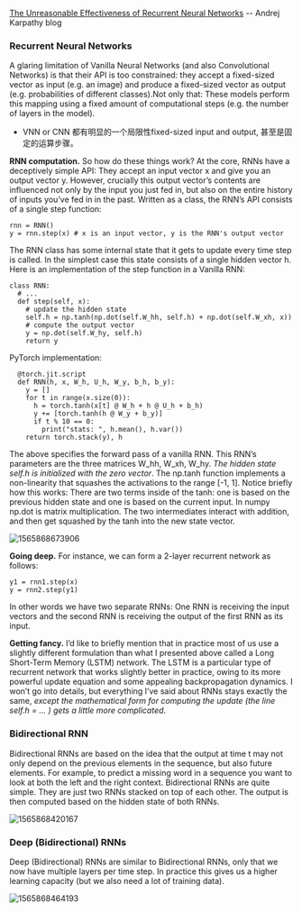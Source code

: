 [The Unreasonable Effectiveness of Recurrent Neural Networks](https://karpathy.github.io/2015/05/21/rnn-effectiveness/) 
-- Andrej Karpathy blog

### Recurrent Neural Networks
A glaring limitation of Vanilla Neural Networks (and also Convolutional Networks) is that their API is too constrained: they accept a fixed-sized vector as input (e.g. an image) and produce a fixed-sized vector as output (e.g. probabilities of different classes).Not only that: These models perform this mapping using a fixed amount of computational steps (e.g. the number of layers in the model). 
- VNN or CNN 都有明显的一个局限性fixed-sized input and output, 甚至是固定的运算步骤。


**RNN computation.** So how do these things work? At the core, RNNs have a deceptively simple API: They accept an input vector x and give you an output vector y. However, crucially this output vector’s contents are influenced not only by the input you just fed in, but also on the entire history of inputs you’ve fed in in the past. Written as a class, the RNN’s API consists of a single step function:
```
rnn = RNN()
y = rnn.step(x) # x is an input vector, y is the RNN's output vector
```
The RNN class has some internal state that it gets to update every time step is called. In the simplest case this state consists of a single hidden vector h. Here is an implementation of the step function in a Vanilla RNN:
```
class RNN:
  # ...
  def step(self, x):
    # update the hidden state
    self.h = np.tanh(np.dot(self.W_hh, self.h) + np.dot(self.W_xh, x))
    # compute the output vector
    y = np.dot(self.W_hy, self.h)
    return y
```
PyTorch implementation:
```
  @torch.jit.script
  def RNN(h, x, W_h, U_h, W_y, b_h, b_y):
    y = []
    for t in range(x.size(0)):
      h = torch.tanh(x[t] @ W_h + h @ U_h + b_h)
      y += [torch.tanh(h @ W_y + b_y)]
      if t % 10 == 0:
        print("stats: ", h.mean(), h.var())
    return torch.stack(y), h
```
The above specifies the forward pass of a vanilla RNN. This RNN’s parameters are the three matrices W_hh, W_xh, W_hy. _The hidden state self.h is initialized with the zero vector_. The np.tanh function implements a non-linearity that squashes the activations to the range [-1, 1]. Notice briefly how this works: There are two terms inside of the tanh: one is based on the previous hidden state and one is based on the current input. In numpy np.dot is matrix multiplication. The two intermediates interact with addition, and then get squashed by the tanh into the new state vector. 

![1565868673906](D:\Notes\raw_images\1565868673906.png)

**Going deep.** For instance, we can form a 2-layer recurrent network as follows:
```
y1 = rnn1.step(x)
y = rnn2.step(y1)
```
In other words we have two separate RNNs: One RNN is receiving the input vectors and the second RNN is receiving the output of the first RNN as its input. 

**Getting fancy.** I’d like to briefly mention that in practice most of us use a slightly different formulation than what I presented above called a Long Short-Term Memory (LSTM) network. The LSTM is a particular type of recurrent network that works slightly better in practice, owing to its more powerful update equation and some appealing backpropagation dynamics. I won’t go into details, but everything I’ve said about RNNs stays exactly the same, *except the mathematical form for computing the update (the line self.h = ... ) gets a little more complicated*. 

### Bidirectional RNN
Bidirectional RNNs are based on the idea that the output at time t may not only depend on the previous elements in the sequence, but also future elements. For example, to predict a missing word in a sequence you want to look at both the left and the right context. Bidirectional RNNs are quite simple. They are just two RNNs stacked on top of each other. The output is then computed based on the hidden state of both RNNs.

![1565868420167](D:\Notes\raw_images\1565868420167.png)

### Deep (Bidirectional) RNNs
Deep (Bidirectional) RNNs are similar to Bidirectional RNNs, only that we now have multiple layers per time step. In practice this gives us a higher learning capacity (but we also need a lot of training data).

![1565868464193](D:\Notes\raw_images\1565868464193.png)
